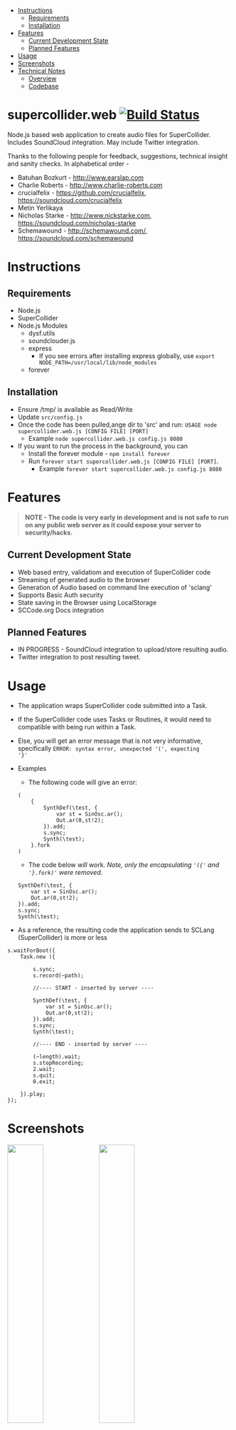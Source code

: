 - [Instructions](#instructions)
	- [Requirements](#requirements)
	- [Installation](#installation)
- [Features](#features)
	- [Current Development State](#current-development-state)
	- [Planned Features](#planned-features)
- [Usage](#usage)
- [Screenshots](#screenshots)
- [Technical Notes](#technical-notes)
	- [Overview](#overview)
	- [Codebase](#codebase)


supercollider.web [![Build Status](https://travis-ci.org/dysf/supercollider.web.png?branch=master)](https://travis-ci.org/dysf/supercollider.web)
=========

Node.js based web application to create audio files for SuperCollider. Includes SoundCloud integration. May include Twitter integration.


Thanks to the following people for feedback, suggestions, technical insight and sanity checks. In alphabetical order -

- Batuhan Bozkurt - http://www.earslap.com
- Charlie Roberts - http://www.charlie-roberts.com
- crucialfelix - https://github.com/crucialfelix, https://soundcloud.com/crucialfelix
- Metin Yerlikaya
- Nicholas Starke - http://www.nickstarke.com, https://soundcloud.com/nicholas-starke
- Schemawound - http://schemawound.com/, https://soundcloud.com/schemawound


Instructions
=========

Requirements
---------
- Node.js
- SuperCollider
- Node.js Modules
	- dysf.utils
	- soundclouder.js
	- express 
		- If you see errors after installing express globally, use `export NODE_PATH=/usr/local/lib/node_modules`
	- forever


Installation
---------
- Ensure /tmp/ is available as Read/Write
- Update <code>src/config.js</code>
- Once the code has been pulled,ange dir to 'src' and run: `USAGE node supercollider.web.js [CONFIG FILE] [PORT]`
	- Example `node supercollider.web.js config.js 8080`
- If you want to run the process in the background, you can 
  - Install the forever module - `npm install forever`
  - Run `forever start supercollider.web.js [CONFIG FILE] [PORT]`. 
  	- Example `forever start supercollider.web.js config.js 8080`

Features
=========

> **NOTE - The code is very early in development and is not safe to run on any public web server as it could expose your server to security/hacks.**

Current Development State
---------

- Web based entry, validatiom and execution of SuperCollider code
- Streaming of generated audio to the browser
- Generation of Audio based on command line execution of 'sclang'
- Supports Basic Auth security
- State saving in the Browser using LocalStorage
- SCCode.org Docs integration

Planned Features
---------

- IN PROGRESS - SoundCloud integration to upload/store resulting audio.
- Twitter integration to post resulting tweet.


Usage
=========

- The application wraps SuperCollider code submitted into a Task. 
- If the SuperCollider code uses Tasks or Routines, it would need to compatible with being run within a Task.
- Else, you will get an error message that is not very informative, specifically <code>ERROR: syntax error, unexpected '(', expecting '}'</code>
- Examples
	- The following code will give an error:


	```
	(
		{
			SynthDef(\test, {
				var st = SinOsc.ar();
				Out.ar(0,st!2);
			}).add;
			s.sync;
			Synth(\test);
		}.fork
	)
	```

	- The code below *will* work. *Note, only the encapsulating `'({'`  and `'}.fork)'` were removed.*

	```
	SynthDef(\test, {
		var st = SinOsc.ar();
		Out.ar(0,st!2);
	}).add;
	s.sync;
	Synth(\test);
	```	

- As a reference, the resulting code the application sends to SCLang (SuperCollider) is more or less

```
s.waitForBoot({
	Task.new ({

		s.sync; 
		s.record(~path);

		//---- START - inserted by server ----

		SynthDef(\test, {
			var st = SinOsc.ar();
			Out.ar(0,st!2);
		}).add;
		s.sync;
		Synth(\test);

		//---- END - inserted by server ----

		(~length).wait;
		s.stopRecording;
		2.wait;
		s.quit;
		0.exit;

	}).play;
});
```

Screenshots
=========

<img src="https://raw.github.com/dysf/supercollider.web/master/docs/image_0.png" width="40%" />
<img src="https://raw.github.com/dysf/supercollider.web/master/docs/image_1.png" width="40%" />
<img src="https://raw.github.com/dysf/supercollider.web/master/docs/image_2.png" width="40%" />
<img src="https://raw.github.com/dysf/supercollider.web/master/docs/image_3.png" width="40%" />
<img src="https://raw.github.com/dysf/supercollider.web/master/docs/image_4.png" width="40%" />
<img src="https://raw.github.com/dysf/supercollider.web/master/docs/image_5.png" width="40%" />
<img src="https://raw.github.com/dysf/supercollider.web/master/docs/image_6.png" width="40%" />


Technical Notes
=========

Overview
---------

- The application allows a user to submit SuperCollider code via a form. 
- The submitted code is then inserted into a template that facilitates command line execution of SuperCollider (sclang) to generate audio.
- Audio is generated in 16bit 44.1kHz AIFF format.
- Via a post-redirect-get pattern, audio is streamed to the browser.

Codebase
---------

- supercollider.web.js: The main js file of the application
- config
	- config/config.js: Template config file that should contain SoundCloud client keys, Log levels etc.
	- config.illegals.js: Illegal keywords
- html: Publish html/js/css files accessible at http://server:port/
- modules: Custom modules for the application that handle request routing, utils, SoundCloud API etc.
- templates: Template SCD files used to generate SuperCollider code send to sclang
- test: Vow tests and reference SuperCollider code that is used for standalone testing of SC integration. 
- docs: misc stuff
	- examples: Sample SuperCollider code that is created, along with the resulting audio.
	- leftovers: Experiments, abandoned ideas etc. that may be of interest.


